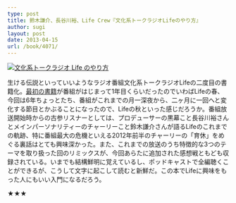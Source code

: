 ```yaml
---
type: post
title: 鈴木謙介、長谷川裕、Life Crew『文化系トークラジオLifeのやり方』
author: sugi
layout: post
date: 2013-04-15
url: /book/4071/
---
```

<a href="http://www.amazon.co.jp/exec/obidos/ASIN/4904345347/chezsugi-22/ref=nosim/" onclick="_gaq.push(['_trackEvent', 'outbound-article', 'http://www.amazon.co.jp/exec/obidos/ASIN/4904345347/chezsugi-22/ref=nosim/', '']);" name="amazletlink" target="_blank"><img src="http://i2.wp.com/ecx.images-amazon.com/images/I/61oopzxgQ%2BL._SL160_.jpg?w=660" alt="文化系トークラジオ Life のやり方" class="alignleft"  data-recalc-dims="1" /></a>

生ける伝説といっていいようなラジオ番組文化系トークラジオLifeの二度目の書籍化。<a href="http://asharpminor.com/book-20071117/" onclick="_gaq.push(['_trackEvent', 'outbound-article', 'http://asharpminor.com/book-20071117/', '最初の書籍']);" title="『文化系トークラジオLife』">最初の書籍</a>が番組がはじまって1年目くらいだったのでいわばLifeの春、今回は6年ちょっとたち、番組がこれまでの月一深夜から、二ヶ月に一回へと変化する節目とかぶることになったので、Lifeの秋といった感じだろうか。番組放送開始時からの古参リスナーとしては、プロデューサーの黒幕こと長谷川裕さんとメインパーソナリティーのチャーリーこと鈴木謙介さんが語るLifeのこれまでの軌跡、特に番組最大の危機といえる2012年前半のチャーリーの「育休」をめぐる裏話はとても興味深かった。また、これまでの放送のうち特徴的な3つのテーマを取り扱った回のリミックスが、今回あらたに追加された感想戦ともども収録されている。いまでも結構鮮明に覚えているし、ポッドキャストで全編聴くことができるが、こうして文字に起こして読むと新鮮だ。この本でLifeに興味をもった人にもいい入門になるだろう。

★★★